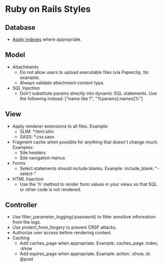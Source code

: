 # Ruby on Rails Styles

## Database

* [Apply indexes](http://robots.thoughtbot.com/post/163627511/a-grand-piano-for-your-violin) where appropriate.

## Model

* Attachments
    * Do not allow users to upload executable files (via Paperclip, for example).
    * Always validate attachment content type.
* SQL Injection
    * Don't substitute params directly into dynamic SQL statements. Use the following
      instead: ["name like ?", "%params[:names]%"]

## View

* Apply renderer extensions to all files. Example:
    * SLIM: *.html.slim
    * SASS: *.css.sass
* Fragment cache when possible for anything that doesn't change much. Examples:
    * Site headers
    * Site navigation menus
* Forms
    * Select statements should include blanks. Example: include_blank: "-select-"
* HTML Injection
    * Use the 'h' method to render form values in your views so that SQL or other code is not rendered.

## Controller

* Use filter_parameter_logging(:password) to filter sensitive information from the logs.
* Use protect_from_forgery to prevent CRSF attacks.
* Authorize user access before rendering content.
* Caching
    * Add caches_page when appropriate. Example: caches_page :index, :show
    * Add expires_page when appropriate. Example: action: :show, id: @post

